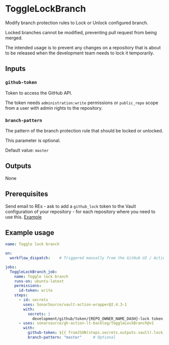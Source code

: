 # ToggleLockBranch

Modify branch protection rules to Lock or Unlock configured branch.

Locked branches cannot be modified, preventing pull request from being merged.

The intended usage is to prevent any changes on a repository that is about to be released when the development team needs to lock it temporarily.

## Inputs

### `github-token`

Token to access the GitHub API. 

The token needs `administration:write` permissions or `public_repo` scope from a user with admin rights to the repository.

### `branch-pattern`

The pattern of the branch protection rule that should be locked or unlocked.

This parameter is optional. 

Default value: `master`

## Outputs

None

## Prerequisites

Send email to REs - ask to add a `github_lock` token to the Vault configuration of your repository - for each repository where you need to use this. [Example](https://github.com/SonarSource/re-terraform-aws-vault/blob/3f5efb03a94a38d1346cbde62631ce1a340b5e14/orders/bubble-dotnet.yaml#L180-L182)

## Example usage

```yaml
name: Toggle lock branch

on:
  workflow_dispatch:    # Triggered manually from the GitHub UI / Actions

jobs:
  ToggleLockBranch_job:
    name: Toggle lock branch
    runs-on: ubuntu-latest
    permissions:
      id-token: write
    steps:
      - id: secrets
        uses: SonarSource/vault-action-wrapper@2.4.3-1
        with:
          secrets: |
            development/github/token/{REPO_OWNER_NAME_DASH}-lock token | lock_token;
      - uses: sonarsource/gh-action-lt-backlog/ToggleLockBranch@v1
        with:
          github-token: ${{ fromJSON(steps.secrets.outputs.vault).lock_token }}
          branch-pattern: "master"     # Optional
```
